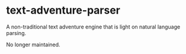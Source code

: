 # text-adventure-parser
A non-traditional text adventure engine that is light on natural language parsing.

No longer maintained.
